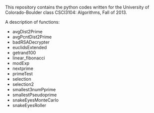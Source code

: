 This repository contains the python codes written for the University of Colorado-Boulder class CSCI3104: Algorithms, Fall of 2013.

A description of functions:
 - avgDist2Prime
 - avgPcntDist2Prime
 - badRSADecrypter
 - euclidsExtended
 - getrand100
 - linear_fibonacci
 - modExp
 - nextprime
 - primeTest
 - selection
 - selection2
 - smallest3numPprime
 - smallestPseudoprime
 - snakeEyesMonteCarlo
 - snakeEyesRoller
